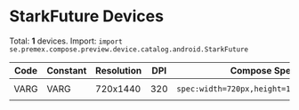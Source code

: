 # StarkFuture Devices

Total: **1** devices. Import: `import se.premex.compose.preview.device.catalog.android.StarkFuture`

| Code | Constant | Resolution | DPI | Compose Spec | Preview Usage |
|------|----------|------------|-----|-------------|---------------|
| VARG | VARG | 720x1440 | 320 | `spec:width=720px,height=1440px,dpi=320` | `@Preview(device = StarkFuture.VARG)` |

<!-- Generated automatically. Do not edit manually. -->
